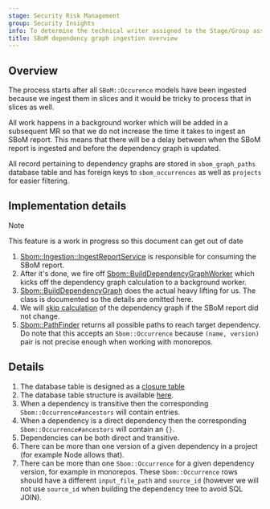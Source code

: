 ```yaml
---
stage: Security Risk Management
group: Security Insights
info: To determine the technical writer assigned to the Stage/Group associated with this page, see https://handbook.gitlab.com/handbook/product/ux/technical-writing/#assignments
title: SBoM dependency graph ingestion overview
---
```


## Overview

The process starts after all `SBoM::Occurence` models have been ingested because we ingest them in slices and it would be tricky to process that in slices as well.

All work happens in a background worker which will be added in a subsequent MR so that we do not increase the time it takes to ingest an SBoM report. This means that there will be a delay between when the SBoM report is ingested and before the dependency graph is updated.

All record pertaining to dependency graphs are stored in `sbom_graph_paths` database table and has foreign keys to `sbom_occurrences` as well as `projects` for easier filtering.

## Implementation details

> [!note]
> This feature is a work in progress so this document can get out of date

1. [Sbom::Ingestion::IngestReportService](https://gitlab.com/gitlab-org/gitlab/-/blob/master/ee/app/services/sbom/ingestion/ingest_report_service.rb#L5) is responsible for consuming the SBoM report.
1. After it's done, we fire off [Sbom::BuildDependencyGraphWorker](https://gitlab.com/gitlab-org/gitlab/-/blob/master/ee/app/workers/sbom/build_dependency_graph_worker.rb) which kicks off the dependency graph calculation to a background worker.
1. [Sbom::BuildDependencyGraph](https://gitlab.com/gitlab-org/gitlab/-/blob/master/ee/app/services/sbom/build_dependency_graph.rb) does the actual heavy lifting for us. The class is documented so the details are omitted here.
1. We will [skip calculation](https://gitlab.com/groups/gitlab-org/-/epics/17340) of the dependency graph if the SBoM report did not change.
1. [Sbom::PathFinder](https://gitlab.com/gitlab-org/gitlab/-/blob/master/ee/app/finders/sbom/path_finder.rb) returns all possible paths to reach target dependency. Do note that this accepts an `Sbom::Occurrence` because `(name, version)` pair is not precise enough when working with monorepos.

## Details

1. The database table is designed as a [closure table](https://www.slideshare.net/slideshow/models-for-hierarchical-data/4179181)
1. The database table structure is available [here](https://gitlab.com/gitlab-org/gitlab/-/blob/master/db/structure.sql#L22509).
1. When a dependency is transitive then the corresponding `Sbom::Occurrence#ancestors` will contain entries.
1. When a dependency is a direct dependency then the corresponding `Sbom::Occurrence#ancestors` will contain an `{}`.
1. Dependencies can be both direct and transitive.
1. There can be more than one version of a given dependency in a project (for example Node allows that).
1. There can be more than one `Sbom::Occurrence` for a given dependency version, for example in monorepos. These `Sbom::Occurrence` rows should have a different `input_file_path` and `source_id` (however we will not use `source_id` when building the dependency tree to avoid SQL JOIN).
